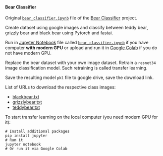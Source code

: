 #### Bear Classifier

Original [`bear_classifier.ipynb`](https://github.com/naveenchanakya/bear-classifier/blob/master/bear_classifier.ipynb)
file of the [Bear Classifier](https://github.com/naveenchanakya/bear-classifier) project.

Create dataset using google images and classify between teddy bear,
grizzly bear and black bear using Pytorch and fastai.

Run in [Jupyter Notebook](https://jupyter.org) file called
[`bear_classifier.ipynb`](01_training_script/bear_classifier.ipynb)
if you have computer **with modern GPU** or upload and run it in
[Google Colab](https://colab.research.google.com) if you do not have modern GPU.

Replace the bear dataset with your own image dataset.
Retrain a `resnet34` image classification model.
Such retraining is called transfer learning.

Save the resulting model `pkl` file to google drive, save the download link.

List of URLs to download the respective class images:
   * [blackbear.txt](urls/blackbear.txt)
   * [grizzlybear.txt](urls/grizzlybear.txt)
   * [teddybear.txt](urls/teddybear.txt)

To start transfer learning on the local computer (you need modern GPU for it):
```shell script
# Install additional packages
pip install jupyter
# Run it
jupyter notebook
# Or run it via Google Colab
```
